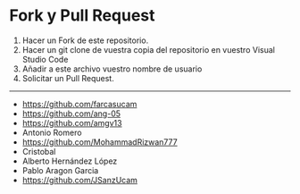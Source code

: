 # Fork y Pull Request
1. Hacer un Fork de este repositorio.
2. Hacer un git clone de vuestra copia del repositorio en vuestro Visual Studio Code
3. Añadir a este archivo vuestro nombre de usuario
4. Solicitar un Pull Request.
------------------------------------
- https://github.com/farcasucam
- https://github.com/ang-05
- https://github.com/amgv13
- Antonio Romero
- https://github.com/MohammadRizwan777
- Cristobal
- Alberto Hernández López
- Pablo Aragon Garcia
- https://github.com/JSanzUcam